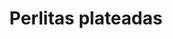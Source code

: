 ---
title: Perlitas plateadas
date: 
draft: false

# descripcion
description : Perlitas plateadas

materials: Plata 925

color: Plateado

dimensions: 

code: 01-05-0004

type: "Aros"

categories: []

# Images
# first image will be shown in the product page
images:
  # - image: "images/path_to_image"
  # La ubicacion de las imagenes es imagenes/Aros/Aros.Trepadores/01-05-0004-perlitas-plateadas
  - image: "./images/aros/trepadores/01-05-0004-perlitas-plateadas_a.jpg"
  - image: "./images/aros/trepadores/01-05-0004-perlitas-plateadas_b.jpeg"
---